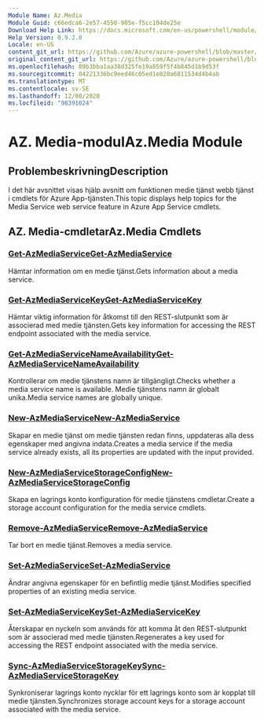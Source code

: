```yaml
---
Module Name: Az.Media
Module Guid: c66edca6-2e57-4550-905e-f5cc104de25e
Download Help Link: https://docs.microsoft.com/en-us/powershell/module/az.media
Help Version: 0.9.2.0
Locale: en-US
content_git_url: https://github.com/Azure/azure-powershell/blob/master/src/Media/Media/help/Az.Media.md
original_content_git_url: https://github.com/Azure/azure-powershell/blob/master/src/Media/Media/help/Az.Media.md
ms.openlocfilehash: 89b3bba1aa38d325fe19a859f5f4b845d1b9d53f
ms.sourcegitcommit: 04221336bc9eed46c05ed1e828a6811534d4b4ab
ms.translationtype: MT
ms.contentlocale: sv-SE
ms.lasthandoff: 12/08/2020
ms.locfileid: "98391024"
---
```

# <span data-ttu-id="2b09a-101">AZ. Media-modul</span><span class="sxs-lookup"><span data-stu-id="2b09a-101">Az.Media Module</span></span>
## <span data-ttu-id="2b09a-102">Problembeskrivning</span><span class="sxs-lookup"><span data-stu-id="2b09a-102">Description</span></span>
<span data-ttu-id="2b09a-103">I det här avsnittet visas hjälp avsnitt om funktionen medie tjänst webb tjänst i cmdlets för Azure App-tjänsten.</span><span class="sxs-lookup"><span data-stu-id="2b09a-103">This topic displays help topics for the Media Service web service feature in Azure App Service cmdlets.</span></span>

## <span data-ttu-id="2b09a-104">AZ. Media-cmdletar</span><span class="sxs-lookup"><span data-stu-id="2b09a-104">Az.Media Cmdlets</span></span>
### [<span data-ttu-id="2b09a-105">Get-AzMediaService</span><span class="sxs-lookup"><span data-stu-id="2b09a-105">Get-AzMediaService</span></span>](Get-AzMediaService.md)
<span data-ttu-id="2b09a-106">Hämtar information om en medie tjänst.</span><span class="sxs-lookup"><span data-stu-id="2b09a-106">Gets information about a media service.</span></span>

### [<span data-ttu-id="2b09a-107">Get-AzMediaServiceKey</span><span class="sxs-lookup"><span data-stu-id="2b09a-107">Get-AzMediaServiceKey</span></span>](Get-AzMediaServiceKey.md)
<span data-ttu-id="2b09a-108">Hämtar viktig information för åtkomst till den REST-slutpunkt som är associerad med medie tjänsten.</span><span class="sxs-lookup"><span data-stu-id="2b09a-108">Gets key information for accessing the REST endpoint associated with the media service.</span></span>

### [<span data-ttu-id="2b09a-109">Get-AzMediaServiceNameAvailability</span><span class="sxs-lookup"><span data-stu-id="2b09a-109">Get-AzMediaServiceNameAvailability</span></span>](Get-AzMediaServiceNameAvailability.md)
<span data-ttu-id="2b09a-110">Kontrollerar om medie tjänstens namn är tillgängligt.</span><span class="sxs-lookup"><span data-stu-id="2b09a-110">Checks whether a media service name is available.</span></span>
<span data-ttu-id="2b09a-111">Medie tjänstens namn är globalt unika.</span><span class="sxs-lookup"><span data-stu-id="2b09a-111">Media service names are globally unique.</span></span>

### [<span data-ttu-id="2b09a-112">New-AzMediaService</span><span class="sxs-lookup"><span data-stu-id="2b09a-112">New-AzMediaService</span></span>](New-AzMediaService.md)
<span data-ttu-id="2b09a-113">Skapar en medie tjänst om medie tjänsten redan finns, uppdateras alla dess egenskaper med angivna indata.</span><span class="sxs-lookup"><span data-stu-id="2b09a-113">Creates a media service if the media service already exists, all its properties are updated with the input provided.</span></span>

### [<span data-ttu-id="2b09a-114">New-AzMediaServiceStorageConfig</span><span class="sxs-lookup"><span data-stu-id="2b09a-114">New-AzMediaServiceStorageConfig</span></span>](New-AzMediaServiceStorageConfig.md)
<span data-ttu-id="2b09a-115">Skapa en lagrings konto konfiguration för medie tjänstens cmdletar.</span><span class="sxs-lookup"><span data-stu-id="2b09a-115">Create a storage account configuration for the media service cmdlets.</span></span>

### [<span data-ttu-id="2b09a-116">Remove-AzMediaService</span><span class="sxs-lookup"><span data-stu-id="2b09a-116">Remove-AzMediaService</span></span>](Remove-AzMediaService.md)
<span data-ttu-id="2b09a-117">Tar bort en medie tjänst.</span><span class="sxs-lookup"><span data-stu-id="2b09a-117">Removes a media service.</span></span>

### [<span data-ttu-id="2b09a-118">Set-AzMediaService</span><span class="sxs-lookup"><span data-stu-id="2b09a-118">Set-AzMediaService</span></span>](Set-AzMediaService.md)
<span data-ttu-id="2b09a-119">Ändrar angivna egenskaper för en befintlig medie tjänst.</span><span class="sxs-lookup"><span data-stu-id="2b09a-119">Modifies specified properties of an existing media service.</span></span>

### [<span data-ttu-id="2b09a-120">Set-AzMediaServiceKey</span><span class="sxs-lookup"><span data-stu-id="2b09a-120">Set-AzMediaServiceKey</span></span>](Set-AzMediaServiceKey.md)
<span data-ttu-id="2b09a-121">Återskapar en nyckeln som används för att komma åt den REST-slutpunkt som är associerad med medie tjänsten.</span><span class="sxs-lookup"><span data-stu-id="2b09a-121">Regenerates a key used for accessing the REST endpoint associated with the media service.</span></span>

### [<span data-ttu-id="2b09a-122">Sync-AzMediaServiceStorageKey</span><span class="sxs-lookup"><span data-stu-id="2b09a-122">Sync-AzMediaServiceStorageKey</span></span>](Sync-AzMediaServiceStorageKey.md)
<span data-ttu-id="2b09a-123">Synkroniserar lagrings konto nycklar för ett lagrings konto som är kopplat till medie tjänsten.</span><span class="sxs-lookup"><span data-stu-id="2b09a-123">Synchronizes storage account keys for a storage account associated with the media service.</span></span>

